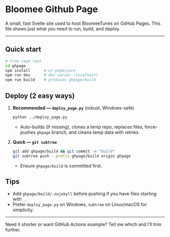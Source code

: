 # Bloomee Github Page

A small, fast Svelte site used to host BloomeeTunes on GitHub Pages. This file shows just what you need to run, build, and deploy.

---

## Quick start

```bash
# from repo root
cd ghpage
npm install      # or pnpm/yarn
npm run dev      # dev server (localhost)
npm run build    # produces ghpage/build
```

## Deploy (2 easy ways)

1. **Recommended — `deploy_page.py`** (robust, Windows-safe)

   ```bash
   python ../deploy_page.py
   ```

   * Auto-builds (if missing), clones a temp repo, replaces files, force-pushes `ghpage` branch, and cleans temp data with retries.

2. **Quick — `git subtree`**

   ```bash
   git add ghpage/build && git commit -m "build"
   git subtree push --prefix ghpage/build origin ghpage
   ```

   * Ensure `ghpage/build` is committed first.


## Tips

* Add `ghpage/build/.nojekyll` before pushing if you have files starting with `_`.
* Prefer `deploy_page.py` on Windows, `subtree` on Linux/macOS for simplicity.

---

Need it shorter or want GitHub Actions example? Tell me which and I’ll trim further.
